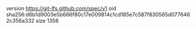 version https://git-lfs.github.com/spec/v1
oid sha256:d6b1d9003e5b666f80c17e009814c1cd185e7c587f830565d0776462c356a332
size 1358
